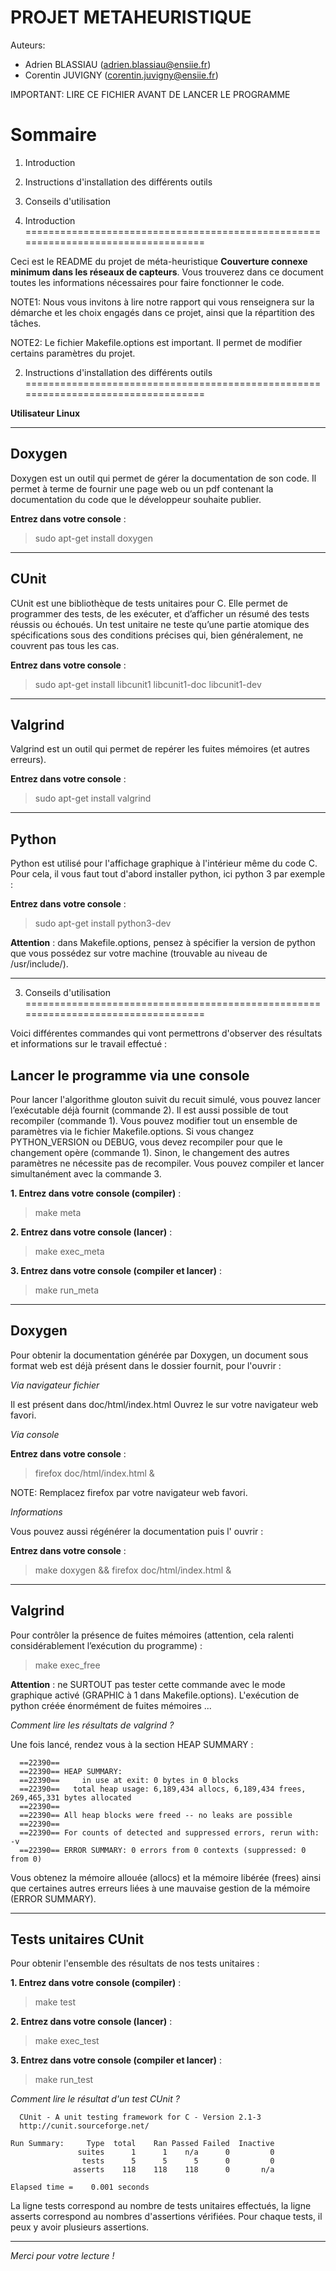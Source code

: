 # PROJET METAHEURISTIQUE

Auteurs: 

*  Adrien BLASSIAU (adrien.blassiau@ensiie.fr)
*  Corentin JUVIGNY (corentin.juvigny@ensiie.fr)


      
IMPORTANT: LIRE CE FICHIER AVANT DE LANCER LE PROGRAMME



  Sommaire
==================================================================================

1. Introduction
2. Instructions d'installation des différents outils
3. Conseils d'utilisation



1. Introduction                 
==================================================================================

Ceci est le README du projet de méta-heuristique **Couverture connexe minimum dans les réseaux de capteurs**. Vous trouverez dans ce document toutes les informations nécessaires pour faire fonctionner le code.

NOTE1: Nous vous invitons à lire notre rapport qui vous renseignera sur la démarche et les choix engagés dans ce projet, ainsi que la répartition des tâches.

NOTE2: Le fichier Makefile.options est important. Il permet de modifier 
certains paramètres du projet.


2. Instructions d'installation des différents outils
==================================================================================


**Utilisateur Linux**


*********************************************************************************************

Doxygen
--------

Doxygen est un outil qui permet de gérer la documentation de son code. Il permet à terme de fournir une page web ou un pdf contenant la documentation du code que le développeur souhaite publier.

**Entrez dans votre console** : 
> sudo apt-get install doxygen

*********************************************************************************************

CUnit
--------

CUnit est une bibliothèque de tests unitaires pour C. Elle permet de programmer des tests, de les exécuter, et d’afficher un résumé des tests réussis ou échoués. Un test unitaire ne teste qu’une partie atomique des spécifications sous des conditions précises qui, bien généralement, ne couvrent pas tous les cas.

**Entrez dans votre console** : 
> sudo apt-get install libcunit1 libcunit1-doc libcunit1-dev

*********************************************************************************************

Valgrind
--------

Valgrind est un outil qui permet de repérer les fuites mémoires (et autres erreurs).

**Entrez dans votre console** : 
> sudo apt-get install valgrind

*********************************************************************************************

Python
--------

Python est utilisé pour l'affichage graphique à l'intérieur même du code C. Pour cela, il vous faut tout d'abord installer python, ici python 3 par
exemple :

**Entrez dans votre console** : 
> sudo apt-get install python3-dev

**Attention** : dans Makefile.options, pensez à spécifier la version de python
que vous possédez sur votre machine (trouvable au niveau de /usr/include/).

*********************************************************************************************


3. Conseils d'utilisation
==================================================================================

Voici différentes commandes qui vont permettrons d'observer des résultats et informations sur le travail effectué :


Lancer le programme via une console
------------------------

Pour lancer l'algorithme glouton suivit du recuit simulé, vous pouvez lancer l’exécutable déjà fournit (commande 2). Il est aussi possible de tout recompiler (commande 1).
Vous pouvez modifier tout un ensemble de paramètres via le fichier
Makefile.options. Si vous changez PYTHON_VERSION ou DEBUG, vous devez recompiler pour que le changement opère (commande 1). Sinon, le changement des autres paramètres ne nécessite pas de recompiler.
Vous pouvez compiler et lancer simultanément avec la commande 3.

**1. Entrez dans votre console (compiler)** : 
> make meta

**2. Entrez dans votre console (lancer)** : 
> make exec_meta

**3. Entrez dans votre console (compiler et lancer)** : 
> make run_meta



*********************************************************************************************

Doxygen
-------

Pour obtenir la documentation générée par Doxygen, un document sous format web est déjà présent dans le dossier fournit, pour l'ouvrir :

*Via navigateur fichier*

Il est présent dans doc/html/index.html Ouvrez le sur votre navigateur web favori.

*Via console*

**Entrez dans votre console** : 
> firefox doc/html/index.html &

NOTE: Remplacez firefox par votre navigateur web favori.

*Informations*

Vous pouvez aussi régénérer la documentation puis l' ouvrir : 

**Entrez dans votre console** :
> make doxygen && firefox doc/html/index.html &



*********************************************************************************************
Valgrind
--------

Pour contrôler la présence de fuites mémoires (attention, cela ralenti 
considérablement l’exécution du programme) : 

> make exec_free

**Attention** : ne SURTOUT pas tester cette commande avec le mode graphique activé (GRAPHIC à 1 dans Makefile.options). L'exécution de python créée énormément de fuites mémoires ...

*Comment lire les résultats de valgrind ?*

Une fois lancé, rendez vous à la section HEAP SUMMARY : 
    
      ==22390== 
      ==22390== HEAP SUMMARY:
      ==22390==     in use at exit: 0 bytes in 0 blocks
      ==22390==   total heap usage: 6,189,434 allocs, 6,189,434 frees, 269,465,331 bytes allocated
      ==22390== 
      ==22390== All heap blocks were freed -- no leaks are possible
      ==22390== 
      ==22390== For counts of detected and suppressed errors, rerun with: -v
      ==22390== ERROR SUMMARY: 0 errors from 0 contexts (suppressed: 0 from 0)


Vous obtenez la mémoire allouée (allocs) et la mémoire libérée (frees) ainsi que certaines autres erreurs liées à une mauvaise gestion de la mémoire (ERROR SUMMARY).
 
*********************************************************************************************
Tests unitaires CUnit
---------------------

Pour obtenir l'ensemble des résultats de nos tests unitaires : 

**1. Entrez dans votre console (compiler)** : 
> make test

**2. Entrez dans votre console (lancer)** : 
> make exec_test

**3. Entrez dans votre console (compiler et lancer)** : 
> make run_test


*Comment lire le résultat d'un test CUnit ?*

      CUnit - A unit testing framework for C - Version 2.1-3
      http://cunit.sourceforge.net/

    Run Summary:     Type  total    Ran Passed Failed  Inactive
                   suites      1      1    n/a      0         0
                    tests      5      5      5      0         0
                  asserts    118    118    118      0       n/a

    Elapsed time =    0.001 seconds


La ligne tests correspond au nombre de tests unitaires effectués, la ligne asserts correspond au nombres d'assertions vérifiées. Pour chaque tests, il peux y avoir plusieurs assertions. 

                                



*********************************************************************************************


*Merci pour votre lecture !*
